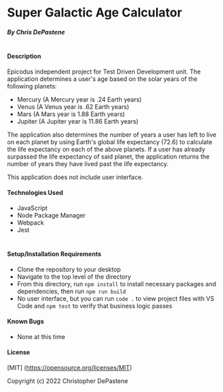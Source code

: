 # Super Galactic Age Calculator 
##### By Chris DePastene
#
#
#### Description
Epicodus independent project for Test Driven Development unit. The application determines a user's age based on the solar years of the following planets:
* Mercury (A Mercury year is .24 Earth years)
* Venus (A Venus year is .62 Earth years)
* Mars (A Mars year is 1.88 Earth years)
* Jupiter (A Jupiter year is 11.86 Earth years)

The application also determines the number of years a user has left to live on each planet by using Earth's global life expectancy (72.6) to calculate the life expectancy on each of the above planets. If a user has already surpassed the life expectancy of said planet, the application returns the number of years they have lived past the life expectancy.

This application does not include user interface.

#### Technologies Used
* JavaScript
* Node Package Manager
* Webpack
* Jest
#
#
#### Setup/Installation Requirements
* Clone the repository to your desktop
* Navigate to the top level of the directory
* From this directory, run `npm install` to install necessary packages and dependencies, then run `npm run build`
* No user interface, but you can run `code .` to view project files with VS Code and `npm test` to verify that business logic passes

#### Known Bugs
* None at this time

#### License
[MIT] (https://opensource.org/licenses/MIT)

Copyright (c) 2022 Christopher DePastene